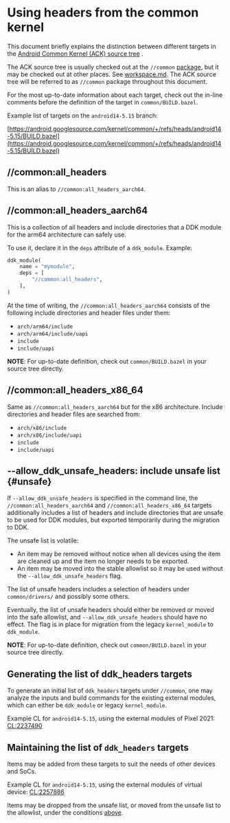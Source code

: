 # Using headers from the common kernel

This document briefly explains the distinction between different targets in the
[Android Common Kernel (ACK) source tree](https://android.googlesource.com/kernel/common/)
.

The ACK source tree is usually checked out at the
`//common` [package](https://bazel.build/concepts/build-ref#packages), but it
may be checked out at other places. See [workspace.md](../workspace.md). The ACK
source tree will be referred to as `//common` package throughout this document.

For the most up-to-date information about each target, check out the in-line
comments before the definition of the target in `common/BUILD.bazel`.

Example list of targets on the `android14-5.15` branch:

[https://android.googlesource.com/kernel/common/+/refs/heads/android14-5.15/BUILD.bazel](https://android.googlesource.com/kernel/common/+/refs/heads/android14-5.15/BUILD.bazel)

## //common:all\_headers

This is an alias to `//common:all_headers_aarch64`.

## //common:all\_headers\_aarch64

This is a collection of all headers and include directories that a DDK module
for the arm64 architecture can safely use.

To use it, declare it in the `deps` attribute of a `ddk_module`. Example:

```python
ddk_module(
    name = "mymodule",
    deps = [
        "//common:all_headers",
    ],
)
```

At the time of writing, the `//common:all_headers_aarch64` consists of the
following include directories and header files under them:

- `arch/arm64/include`
- `arch/arm64/include/uapi`
- `include`
- `include/uapi`

**NOTE**: For up-to-date definition, check out `common/BUILD.bazel` in your
source tree directly.

## //common:all_headers\_x86\_64

Same as `//common:all_headers_aarch64` but for the x86 architecture. Include
directories and header files are searched from:

- `arch/x86/include`
- `arch/x86/include/uapi`
- `include`
- `include/uapi`

## --allow\_ddk\_unsafe\_headers: include unsafe list {#unsafe}

If `--allow_ddk_unsafe_headers` is specified in the command line, the
`//common:all_headers_aarch64` and `//common:all_headers_x86_64` targets
additionally includes a list of headers and include directories that are unsafe
to be used for DDK modules, but exported temporarily during the migration to
DDK.

The unsafe list is volatile:

- An item may be removed without notice when all devices using the item are
  cleaned up and the item no longer needs to be exported.
- An item may be moved into the stable allowlist so it may be used without
  the `--allow_ddk_unsafe_headers` flag.

The list of unsafe headers includes a selection of headers under
`common/drivers/` and possibly some others.

Eventually, the list of unsafe headers should either be removed or moved into
the safe allowlist, and `--allow_ddk_unsafe_headers` should have no effect. The
flag is in place for migration from the legacy `kernel_module`
to `ddk_module`.

**NOTE**: For up-to-date definition, check out `common/BUILD.bazel` in your
source tree directly.

## Generating the list of ddk\_headers targets

To generate an initial list of `ddk_headers` targets under `//common`, one may
analyze the inputs and build commands for the existing external modules, which
can either be `ddk_module` or legacy `kernel_module`.

Example CL for `android14-5.15`, using the external modules of Pixel 2021:
[CL:2237490](https://android-review.googlesource.com/c/kernel/common/+/2237490)

## Maintaining the list of `ddk_headers` targets

Items may be added from these targets to suit the needs of other devices and
SoCs.

Example CL for `android14-5.15`, using the external modules of virtual device:
[CL:2257886](https://android-review.googlesource.com/c/kernel/common/+/2257886)

Items may be dropped from the unsafe list, or moved from the unsafe list to the
allowlist, under the conditions [above](#unsafe).
